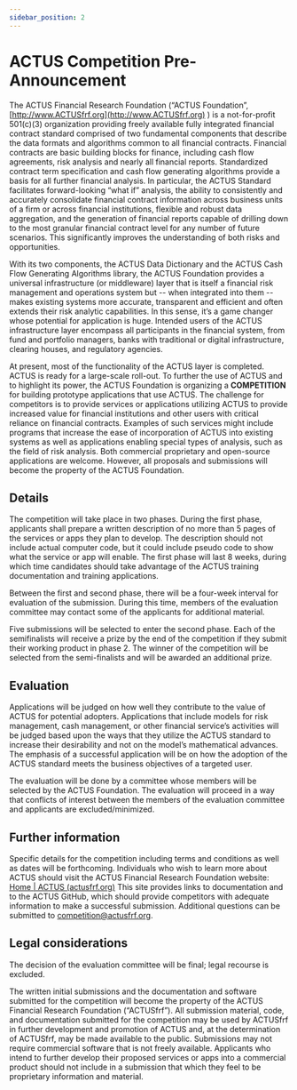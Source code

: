 ```yaml
---
sidebar_position: 2
---
```


# ACTUS Competition Pre-Announcement

The ACTUS Financial Research Foundation (“ACTUS Foundation”, [http://www.ACTUSfrf.org](http://www.ACTUSfrf.org) ) is a not-for-profit 501(c)(3) organization providing freely available fully integrated financial contract standard comprised of two fundamental components that describe the data formats and algorithms common to all financial contracts. Financial contracts are basic building blocks for finance, including cash flow agreements, risk analysis and nearly all financial reports. Standardized contract term specification and cash flow generating algorithms provide a basis for all further financial analysis. In particular, the ACTUS Standard facilitates forward-looking “what if” analysis, the ability to consistently and accurately consolidate financial contract information across business units of a firm or across financial institutions, flexible and robust data aggregation, and the generation of financial reports capable of drilling down to the most granular financial contract level for any number of future scenarios. This significantly improves the understanding of both risks and opportunities.

With its two components, the ACTUS Data Dictionary and the ACTUS Cash Flow Generating Algorithms library, the ACTUS Foundation provides a universal infrastructure (or middleware) layer that is itself a financial risk management and operations system but -- when integrated into them -- makes existing systems more accurate, transparent and efficient and often extends their risk analytic capabilities. In this sense, it’s a game changer whose potential for application is huge. Intended users of the ACTUS infrastructure layer encompass all participants in the financial system, from fund and portfolio managers, banks with traditional or digital infrastructure, clearing houses, and regulatory agencies.

At present, most of the functionality of the ACTUS layer is completed. ACTUS is ready for a large-scale roll-out. To further the use of ACTUS and to highlight its power, the ACTUS Foundation is organizing a **COMPETITION** for building prototype applications that use ACTUS. The challenge for competitors is to provide services or applications utilizing ACTUS to provide increased value for financial institutions and other users with critical reliance on financial contracts. Examples of such services might include programs that increase the ease of incorporation of ACTUS into existing systems as well as applications enabling special types of analysis, such as the field of risk analysis. Both commercial proprietary and open-source applications are welcome. However, all proposals and submissions will become the property of the ACTUS Foundation.

## Details

The competition will take place in two phases. During the first phase, applicants shall prepare a written description of no more than 5 pages of the services or apps they plan to develop. The description should not include actual computer code, but it could include pseudo code to show what the service or app will enable. The first phase will last 8 weeks, during which time candidates should take advantage of the ACTUS training documentation and training applications.

Between the first and second phase, there will be a four-week interval for evaluation of the submission. During this time, members of the evaluation committee may contact some of the applicants for additional material.

Five submissions will be selected to enter the second phase. Each of the semifinalists will receive a prize by the end of the competition if they submit their working product in phase 2. The winner of the competition will be selected from the semi-finalists and will be awarded an additional prize.

## Evaluation

Applications will be judged on how well they contribute to the value of ACTUS for potential adopters. Applications that include models for risk management, cash management, or other financial service’s activities will be judged based upon the ways that they utilize the ACTUS standard to increase their desirability and not on the model’s mathematical advances. The emphasis of a successful application will be on how the adoption of the ACTUS standard meets the business objectives of a targeted user.

The evaluation will be done by a committee whose members will be selected by the ACTUS Foundation. The evaluation will proceed in a way that conflicts of interest between the members of the evaluation committee and applicants are excluded/minimized.

## Further information

Specific details for the competition including terms and conditions as well as dates will be forthcoming. Individuals who wish to learn more about ACTUS should visit the ACTUS Financial Research Foundation website: [Home | ACTUS (actusfrf.org)](https://www.actusfrf.org/) This site provides links to documentation and to the ACTUS GitHub, which should provide competitors with adequate information to make a successful submission. Additional questions can be submitted to [competition@actusfrf.org](mailto:competition@actusfrf.org).

## Legal considerations

The decision of the evaluation committee will be final; legal recourse is excluded.

The written initial submissions and the documentation and software submitted for the competition will become the property of the ACTUS Financial Research Foundation (“ACTUSfrf”). All submission material, code, and documentation submitted for the competition may be used by ACTUSfrf in further development and promotion of ACTUS and, at the determination of ACTUSfrf, may be made available to the public. Submissions may not require commercial software that is not freely available. Applicants who intend to further develop their proposed services or apps into a commercial product should not include in a submission that which they feel to be proprietary information and material.
